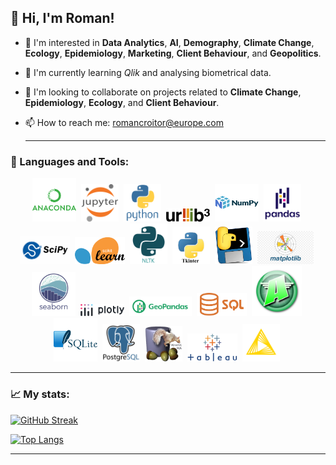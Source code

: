 ## 👋 Hi, I'm Roman!

- 👀 I'm interested in **Data Analytics**, **AI**, **Demography**, **Climate Change**, **Ecology**, **Epidemiology**, **Marketing**, **Client Behaviour**, and **Geopolitics**.
- 🌱 I'm currently learning *Qlik* and analysing biometrical data.
- 💞️ I'm looking to collaborate on projects related to **Climate Change**, **Epidemiology**, **Ecology**, and **Client Behaviour**.
- 📫 How to reach me: romancroitor@europe.com

  --------------


### :wrench: Languages and Tools:

<div style="text-align: center;">
  <img src="https://github.com/devicons/devicon/blob/master/icons/anaconda/anaconda-original-wordmark.svg" title="Anaconda" alt="Anaconda" width="70" height="70"/>&nbsp;
  <img src="https://github.com/devicons/devicon/blob/master/icons/jupyter/jupyter-original-wordmark.svg" title="Jupyter" alt="Jupyter" width="60" height="60"/>&nbsp;
  <img src="https://github.com/devicons/devicon/blob/master/icons/python/python-original-wordmark.svg"  title="Python" alt="Python" width="60" height="60"/>&nbsp;
  <img src="https://github.com/Praemuntiacus/Praemuntiacus/blob/main/urllib.png" title="URLlib" alt="URLlib" { : width="70"} />&nbsp;
  <img src="https://github.com/devicons/devicon/blob/master/icons/numpy/numpy-original-wordmark.svg" title="Numpy" alt="Numpy" width="70" height="60"/>&nbsp;
  <img src="https://github.com/devicons/devicon/blob/master/icons/pandas/pandas-original-wordmark.svg" title="Pandas" alt="Pandas" width="60" height="60"/>&nbsp;
  <img src="https://github.com/Praemuntiacus/Praemuntiacus/blob/main/scipy.png" title="SciPy" alt="SciPy" { : width="80" } />&nbsp;
  <img src="https://github.com/Praemuntiacus/Praemuntiacus/blob/main/2560px-Scikit_learn_logo_small.svg.png" title="Scikit-Learn" alt="Scikit-Learn" { : width="80"}/>&nbsp;
  <img src="https://github.com/Praemuntiacus/Praemuntiacus/blob/main/NLTK.png" title="NLTK" alt="NLTK" { : width="60" }/>&nbsp;
  <img src="https://github.com/Praemuntiacus/Praemuntiacus/blob/main/tkinter.png" title="tkinter" alt="tkinter" { : width="60"}/>&nbsp;
  <img src="https://github.com/Praemuntiacus/Praemuntiacus/blob/main/pyinstaller.png" title="Pyinstaller" alt="Pyinstaller" { : width="60"} />&nbsp;
  <img src="https://github.com/Praemuntiacus/Praemuntiacus/blob/main/matplotlib.png" title="Matplotlib" alt="Matplotlib" { : width="90"}/>&nbsp;
  <img src="https://github.com/Praemuntiacus/Praemuntiacus/blob/main/seaborn.png" title="Seaborn" alt="Seaborn" { : width="70"}/>&nbsp;
  <img src="https://github.com/Praemuntiacus/Praemuntiacus/blob/main/plotly.png" title="Plotly" alt="Plotly" { : width="70"} />&nbsp;
  <img src="https://github.com/Praemuntiacus/Praemuntiacus/blob/main/geopandas_logo.png" title="Geopandas" alt="Geopandas" { : width="100"} />&nbsp;
  <img src="https://github.com/Praemuntiacus/Praemuntiacus/blob/main/SQL.png" title="SQL" alt="SQL" { : width="80"}/>&nbsp;
  <img src="https://github.com/Praemuntiacus/Praemuntiacus/blob/main/power_architect.png" title="PowerArchitect" alt="PowerArchitect" { : width="80"}/>&nbsp;
  <img src="https://github.com/devicons/devicon/blob/master/icons/sqlite/sqlite-original-wordmark.svg" title="SQLite" alt="SQLite" width="70" height="70"/>&nbsp;
  <img src="https://github.com/devicons/devicon/blob/master/icons/postgresql/postgresql-original-wordmark.svg" title="PostgreSQL" alt="PostgreSQL" width="60" height="60"/>&nbsp;
  <img src="https://github.com/Praemuntiacus/Praemuntiacus/blob/main/squirrel-sql.png" title="SQuirreL" alt="SQuirreL" { : width="60"}/>&nbsp;
  <img src="https://github.com/Praemuntiacus/Praemuntiacus/blob/main/Tableau-Emblem.png" title="Tableau" alt="Tableau" { : width="80"}/>&nbsp;
  <img src="https://github.com/Praemuntiacus/Praemuntiacus/blob/main/KNIME.png" title="KNIME" alt="KNIME" width="60" height="60"/>&nbsp;
</div>

----------------------


### :chart_with_upwards_trend: My stats:

[![GitHub Streak](http://github-readme-streak-stats.herokuapp.com?user=Praemuntiacus&theme=default_repocard&background=FFFFFF)](https://git.io/streak-stats)

[![Top Langs](https://github-readme-stats.vercel.app/api/top-langs/?username=Praemuntiacus&layout=compact&theme=default_repocard)](https://github.com/anuraghazra/github-readme-stats)


------------------------------

<div style="text-align: center;">
    <img src="https://komarev.com/ghpvc/?username=Praemuntiacus&style=flat-square&color=blue" alt=""/>
</div>


<!---
Praemuntiacus/Praemuntiacus is a ✨ special ✨ repository because its `README.md` (this file) appears on your GitHub profile.
You can click the Preview link to take a look at your changes.
--->
